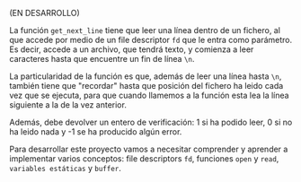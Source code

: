 (EN DESARROLLO)

La función `get_next_line` tiene que leer una línea dentro de un fichero, al que accede por medio de un file descriptor `fd` que le entra como parámetro. Es decir, accede a un archivo, que tendrá texto, y comienza a leer caracteres hasta que encuentre un fin de línea `\n`.

La particularidad de la función es que, además de leer una línea hasta `\n`, también tiene que "recordar" hasta que posición del fichero ha leido cada vez que se ejecuta, para que cuando llamemos a la función esta lea la línea siguiente a la de la vez anterior.

Además, debe devolver un entero de verificación: 1 si ha podido leer, 0 si no ha leido nada y -1 se ha producido algún error.

Para desarrollar este proyecto vamos a necesitar comprender y aprender a implementar varios conceptos: file descriptors `fd`, funciones `open` y `read`, `variables estáticas` y `buffer`.
